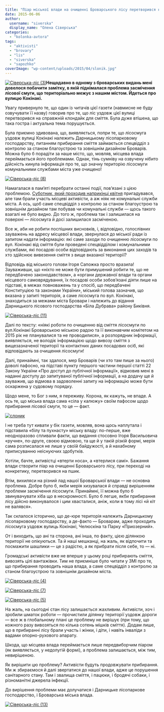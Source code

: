 ```yaml
---
title: "Піар міської влади на очищенні Броварського лісу перетворився на пшик"
date: 2015-06-06
author: 
  username: "siverska"
  display_name: "Олена Сіверська"
categories: 
  - "kolonka-avtora"
tags: 
  - "aktivisti"
  - "brovary"
  - "lis"
  - "siverska"
  - "sapozhko"
coverImage: "wp-content/uploads/2015/04/slonik.jpg"
---
```


[![Сіверська-ліс (3)](https://mpz.brovary.org/wp-content/uploads/2015/05/Siverska-lis-3.jpg)](https://mpz.brovary.org/wp-content/uploads/2015/05/Siverska-lis-3.jpg)**Нещодавно в одному з броварських видань мені довелося побачити замітку, в якій піднімалася проблема засмічення лісової смуги, що територіально межує з нашим містом. Йдеться про вулицю Кокінакі.**

Увагу привернуло те, що один із читачів цієї газети (навмисне не буду озвучувати її назву) говорив про те, що ліс уздовж цієї вулиці перетворився на справжній клондайк для сміття. Була дуже втішена, що така гостра і актуальна тема порушується.

Була приємно здивована, що, виявляється, попри те, що лісосмуга уздовж вулиці Кокінакі належить Дарницькому лісопарковому господарству, питанням прибирання сміття займається спецвідділ з контролю за станом благоустрою та зовнішнім дизайном Броварів. Можна було б порадіти за наше місто, що, мовляв, місцева влада переймається його проблемами. Однак, тінь сумніву на озвучену нібито дійсність кинула інформація про те, що значну територію лісосмуги комунальними службами міста уже очищено!

[![Сіверська-ліс (8)](https://mpz.brovary.org/wp-content/uploads/2015/05/Siverska-lis-8-e1433091422364.png)](https://mpz.brovary.org/wp-content/uploads/2015/05/Siverska-lis-8.png)

Намагалася в пам’яті перебрати останні події, пов’язані з цією проблемою. [Суботник, який проходив наприкінці квітня](https://mpz.brovary.org/let-s-do-it-bro-mayzhe-dvi-sotni-brovarchan-viyshli-na-pribirannya-lisu/) пригадувався, але там брали участь місцеві активісти, а аж ніяк не комунальні служби міста. А ось, щоб саме спецвідділ з контролю за станом благоустрою та зовнішнім дизайном там побував чи комунальні служби — щось такого взагалі не було видно. До того ж, проблема так і залишилася на поверхні — лісосмуга й досі залишилася засміченою.

Все ж, аби не робити поспішних висновків, і, відповідно, голослівних зауважень на адресу місцевої влади, звернулася до міської ради із запитом надати інформацію: які саме заходи по очищенню лісосмуги по вул. Кокінакі від сміття були проведені спецвідділом і комунальними службами, які посадові особи відповідають за виконання цих заходів та хто здійснює вивезення сміття з вище вказаної території?

Відповідь від міського голови Ігоря Сапожка просто вразила! Зауваживши, що «ніхто не може бути примушений робити те, що не передбачено законодавством», а «органи державної влади та органи місцевого самоврядування, їх посадові особи зобов’язані діяти лише на підставі, в межах повноважень та у спосіб, що передбачені Конституцією та законами України», міський голова зазначив, що вказана у запиті територія, а саме лісосмуга по вул. Кокінакі, знаходиться за межами міста Бровари і належить до відання Дарницького лісового господарства «Біла Дубрава» району Биківня.

[![Сіверська-ліс (11)](https://mpz.brovary.org/wp-content/uploads/2015/05/Siverska-lis-11-e1433093431383.jpg)](https://mpz.brovary.org/wp-content/uploads/2015/05/Siverska-lis-11.jpg)

Далі по тексту: «ніякі роботи по очищенню від сміття лісосмуги по вул.Кокінакі Броварською міською радою та її виконавчим комітетом на 2015 рік не планувалися та не проводилися», а розпорядник інформації, виявляється, не володіє інформацією щодо вивозу сміття з вищезазначеної території та контактних даних посадових осіб, які відповідають за очищення лісосмуги!

Далі, принаймні, так здалося, мер Броварів (чи хто там пише за нього) доволі пафосно, на підставі пункту першого частини першої статті 22 Закону України «Про доступ до публічної інформації», відмовив мені в наданні доступу до запитуваної публічної інформації, а на додачу ще й зауважив, що відмова в задоволенні запиту на інформацію може бути оскаржена у судовому порядку.

Щодо мене, то Бог з ним, я переживу. Корона, як кажуть, не впаде. А ось те, що міська влада сама «сіла у калюжу» своїм пафосом щодо прибирання лісової смуги, то це — факт.

[![слоник](https://mpz.brovary.org/wp-content/uploads/2015/04/slonik.jpg)](https://mpz.brovary.org/wp-content/uploads/2015/04/slonik.jpg)

І не треба тут кивати у бік газети, мовляв, вона щось наплутала і підставила «білу та пухнасту» міську владу: по-перше, вже неодноразово спливали факти, що видання стосовно Ігоря Васильовича «ручне», по-друге, своєю відмовою, та ще й у такій різкій формі, мерія сама розписалася не лише у своїй байдужості, а й нахабному приписуванню неіснуючих здобутків.

Хотіли, бачте, активістці «втерти носа», а «втерлися самі». Бажання влади створити піар на очищенні Броварського лісу, при переході на конкретику, перетворився на пшик.

Втім, вихиляси на різний лад нашої Броварської влади — не основна проблема. Добре було б, якби мерія хизувалася й справді вирішенням проблеми засмічення лісосмуги. Принаймні, її можна було б звинувачувати хіба що в нескромності. Було б легше, якби прибирання лісу дійсно виконувалося і цим хвасталися, аніж, коли в тому лісі «й кіт не валявся».

Так склалося історично, що де-юре територія належить Дарницькому лісопарковому господарству, а де-факто — Броварам, адже проходить лісосмуга уздовж вулиць Кокінакі, Челюскіна та Парку «Приозерний».

От і виходить, що ані та сторона, ані інша, по факту, цією ділянкою території не опікуються. Та й наші мешканці, на жаль, як відпочити та посмажити шашлики — це з радістю, а як прибрати після себе, то — ні.

Громадські активісти вже не вперше у цьому році прибирають сміття, вивозять цілі вантажівки. Тим не приємніше було читати у ЗМІ про те, що прибирання проводить наша влада, а саме спецвідділ з контролю за станом благоустрою та зовнішнім дизайном міста.

[![Сіверська-ліс (4)](https://mpz.brovary.org/wp-content/uploads/2015/05/Siverska-lis-4-e1433093560917.jpg)](https://mpz.brovary.org/wp-content/uploads/2015/05/Siverska-lis-4.jpg)

[![Сіверська-ліс (7)](https://mpz.brovary.org/wp-content/uploads/2015/05/Siverska-lis-7-e1433093619851.jpg)](https://mpz.brovary.org/wp-content/uploads/2015/05/Siverska-lis-7.jpg)

[![Сіверська-ліс (5)](https://mpz.brovary.org/wp-content/uploads/2015/05/Siverska-lis-5-e1433093675213.jpg)](https://mpz.brovary.org/wp-content/uploads/2015/05/Siverska-lis-5.jpg)

На жаль, на сьогодні стан лісу залишається жахливим. Активісти, хоч і зробили шматок роботи — прочистили ділянку території уздовж дороги — все ж в глобальному плані це проблему не вирішує (при тому, що кожного разу вивозяться по кілька сотень мішків сміття). Додам лише, що в прибиранні лісу брали участь і жінки, і діти, і навіть інваліди з вадами опорно-рухового апарату.

Шкода, що місцева влада переймається лише передвиборчим піаром (як виявляється, у недолугій формі), а проблема залишається, між тим, невирішеною.

Як вирішити цю проблему? Активісти будуть продовжувати прибирання. Ми ж збираємося й далі звертатися до нашої влади, адже це порушення санітарного стану. Там і звалища сміття, і пацюки, і бродячі собаки, і різноманітні джерела інфекції.

До вирішення проблеми має долучатися і Дарницьке лісопаркове господарство, і Броварська міська влада.

[![Сіверська-ліс (13)](https://mpz.brovary.org/wp-content/uploads/2015/05/Siverska-lis-13-e1433093495936.jpg)](https://mpz.brovary.org/wp-content/uploads/2015/05/Siverska-lis-13.jpg)

